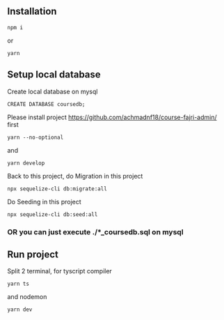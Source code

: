 ## Installation

```
npm i
```
or
```
yarn
````

## Setup local database

Create local database on mysql
```
CREATE DATABASE coursedb;
```

Please install project <https://github.com/achmadnf18/course-fajri-admin/> first
```
yarn --no-optional
```
and
```
yarn develop
```

Back to this project, do Migration in this project
```
npx sequelize-cli db:migrate:all
```

Do Seeding in this project
```
npx sequelize-cli db:seed:all
```

### OR you can just execute ./*_coursedb.sql on mysql

## Run project
Split 2 terminal, for tyscript compiler
```
yarn ts
```
and nodemon
```
yarn dev
```